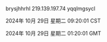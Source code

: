 brysjhhrhl 219.139.197.74 yqqlmgsycl

2024年 10月 29日 星期二 09:20:01 CST

2024年 10月 29日 星期二 01:20:01 GMT
